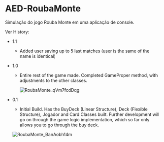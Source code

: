 # AED-RoubaMonte
Simulação do jogo Rouba Monte em uma aplicação de console.

Ver History:
* 1.1
  * Added user saving up to 5 last matches (user is the same of the name is identical)
* 1.0
  * Entire rest of the game made. Completed GameProper method, with adjustments to the other classes.

    ![RoubaMonte_qVm7fcdDqg](https://github.com/user-attachments/assets/ae48d374-7ee6-49a4-a26b-a33eda75d188)
    
* 0.1
  * Initial Build. Has the BuyDeck (Linear Structure), Deck (Flexible Structure), Jogador and Card Classes built. Further development will go on through the game logic implementation, which so far only allows you to go through the buy deck.

  ![RoubaMonte_BanAobh14m](https://github.com/user-attachments/assets/79c8765c-64cf-413c-82d8-cdb6db88174f)

